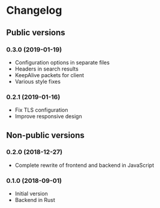 # Changelog

## Public versions
### 0.3.0 (2019-01-19)
- Configuration options in separate files
- Headers in search results
- KeepAlive packets for client
- Various style fixes

### 0.2.1 (2019-01-16)
- Fix TLS configuration
- Improve responsive design

## Non-public versions
### 0.2.0 (2018-12-27)
- Complete rewrite of frontend and backend in JavaScript

### 0.1.0 (2018-09-01)
- Initial version
- Backend in Rust
